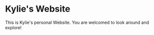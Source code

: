 <h1>Kylie's Website</h1>
<p1>This is Kylie's personal Website. You are welcomed to look around and explore!</p1>
